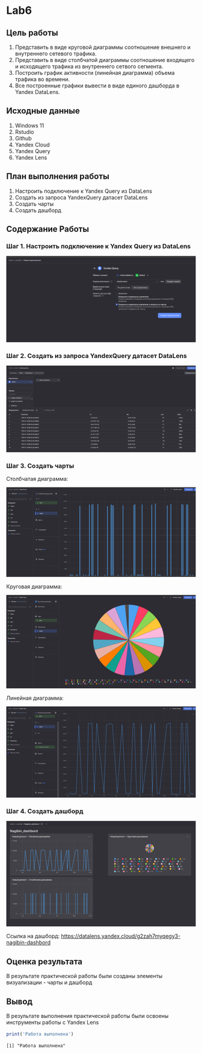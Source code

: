 

# Lab6

## Цель работы

1.  Представить в виде круговой диаграммы соотношение внешнего и
    внутреннего сетевого трафика.
2.  Представить в виде столбчатой диаграммы соотношение входящего и
    исходящего трафика из внутреннего сетвого сегмента.
3.  Построить график активности (линейная диаграмма) объема трафика во
    времени.
4.  Все построенные графики вывести в виде единого дашборда в Yandex
    DataLens.

## Исходные данные

1.  Windows 11
2.  Rstudio
3.  Github
4.  Yandex Cloud
5.  Yandex Query
6.  Yandex Lens

## План выполнения работы

1.  Настроить подключение к Yandex Query из DataLens
2.  Создать из запроса YandexQuery датасет DataLens
3.  Создать чарты
4.  Создать дашборд

## Содержание Работы

### Шаг 1. Настроить подключение к Yandex Query из DataLens

![](https://github.com/Andrey41854/Nagibin_R/blob/main/Lab6/img/1.png)

### Шаг 2. Создать из запроса YandexQuery датасет DataLens

![](https://github.com/Andrey41854/Nagibin_R/blob/main/Lab6/img/2.png)

### Шаг 3. Создать чарты

Столбчатая диаграмма:

![](https://github.com/Andrey41854/Nagibin_R/blob/main/Lab6/img/3.png)

Круговая диаграмма:

![](https://github.com/Andrey41854/Nagibin_R/blob/main/Lab6/img/4.png)

Линейная диаграмма:

![](https://github.com/Andrey41854/Nagibin_R/blob/main/Lab6/img/5.png)

### Шаг 4. Создать дашборд

![](https://github.com/Andrey41854/Nagibin_R/blob/main/Lab6/img/6.png)

Ссылка на дашборд:
https://datalens.yandex.cloud/g2zah7myqegy3-nagibin-dashbord

## Оценка результата

В результате практической работы были созданы элементы визуализации -
чарты и дашборд

## Вывод

В результате выполнения практической работы были освоены инструменты
работы с Yandex Lens

``` r
print('Работа выполнена')
```

    [1] "Работа выполнена"
